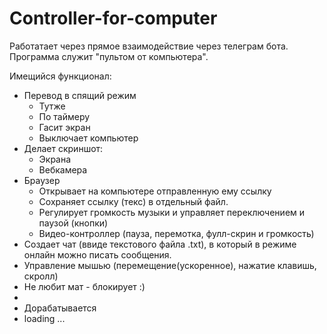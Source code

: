 # Controller-for-computer
 Работатает через прямое взаимодействие через телеграм бота. Программа служит "пультом от компьютера".
 
Имещийся функционал:
 - Перевод в спящий режим
   - Тутже
   - По таймеру
   - Гасит экран
   - Выключает компьютер
 - Делает скриншот:
   - Экрана
   - Вебкамера
 - Браузер
   - Открывает на компьютере отправленную ему ссылку
   - Сохраняет ссылку (текс) в отдельный файл.
   - Регулирует громкость музыки и управляет переключением и паузой (кнопки)
   - Видео-контроллер (пауза, перемотка, фулл-скрин и громкость)
 - Создает чат (ввиде текстового файла .txt), в который в режиме онлайн можно писать сообщения.
 - Управление мышью (перемещение(ускоренное), нажатие клавишь, скролл)
 - Не любит мат - блокирует :)
 - 
 - Дорабатывается 
 - loading ...
